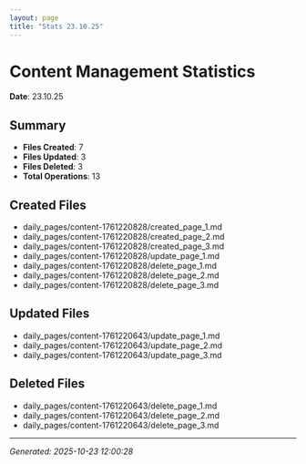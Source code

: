 ```yaml
---
layout: page
title: "Stats 23.10.25"
---
```


# Content Management Statistics

**Date**: 23.10.25

## Summary

- **Files Created**: 7
- **Files Updated**: 3  
- **Files Deleted**: 3
- **Total Operations**: 13

## Created Files

- daily_pages/content-1761220828/created_page_1.md
- daily_pages/content-1761220828/created_page_2.md
- daily_pages/content-1761220828/created_page_3.md
- daily_pages/content-1761220828/update_page_1.md
- daily_pages/content-1761220828/delete_page_1.md
- daily_pages/content-1761220828/delete_page_2.md
- daily_pages/content-1761220828/delete_page_3.md

## Updated Files

- daily_pages/content-1761220643/update_page_1.md
- daily_pages/content-1761220643/update_page_2.md
- daily_pages/content-1761220643/update_page_3.md

## Deleted Files

- daily_pages/content-1761220643/delete_page_1.md
- daily_pages/content-1761220643/delete_page_2.md
- daily_pages/content-1761220643/delete_page_3.md

---
*Generated: 2025-10-23 12:00:28*
